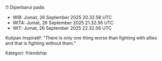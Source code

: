 ⏰ Diperbarui pada:
- WIB: Jumat, 26 September 2025 20.32.56 UTC
- WITA: Jumat, 26 September 2025 21.32.56 UTC
- WIT: Jumat, 26 September 2025 22.32.56 UTC

Kutipan Inspiratif:
"There is only one thing worse than fighting with allies and that is fighting without them."


Kategori: friendship

